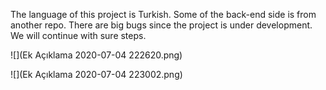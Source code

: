 The language of this project is Turkish. Some of the back-end side is from another repo.
There are big bugs since the project is under development.
We will continue with sure steps.

![](Ek Açıklama 2020-07-04 222620.png)

![](Ek Açıklama 2020-07-04 223002.png)